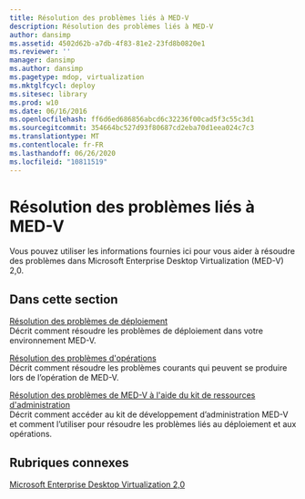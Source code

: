 ```yaml
---
title: Résolution des problèmes liés à MED-V
description: Résolution des problèmes liés à MED-V
author: dansimp
ms.assetid: 4502d62b-a7db-4f83-81e2-23fd8b0820e1
ms.reviewer: ''
manager: dansimp
ms.author: dansimp
ms.pagetype: mdop, virtualization
ms.mktglfcycl: deploy
ms.sitesec: library
ms.prod: w10
ms.date: 06/16/2016
ms.openlocfilehash: ff6d6ed686856abcd6c32236f00cad5f3c55c3d1
ms.sourcegitcommit: 354664bc527d93f80687cd2eba70d1eea024c7c3
ms.translationtype: MT
ms.contentlocale: fr-FR
ms.lasthandoff: 06/26/2020
ms.locfileid: "10811519"
---
```

# Résolution des problèmes liés à MED-V


Vous pouvez utiliser les informations fournies ici pour vous aider à résoudre des problèmes dans Microsoft Enterprise Desktop Virtualization (MED-V) 2,0.

## Dans cette section


<a href="" id="deployment-troubleshooting"></a>[Résolution des problèmes de déploiement](deployment-troubleshooting.md)  
Décrit comment résoudre les problèmes de déploiement dans votre environnement MED-V.

<a href="" id="operations-troubleshooting"></a>[Résolution des problèmes d'opérations](operations-troubleshooting-medv2.md)  
Décrit comment résoudre les problèmes courants qui peuvent se produire lors de l’opération de MED-V.

<a href="" id="troubleshooting-med-v-by-using-the-administration-toolkit"></a>[Résolution des problèmes de MED-V à l'aide du kit de ressources d'administration](troubleshooting-med-v-by-using-the-administration-toolkit.md)  
Décrit comment accéder au kit de développement d’administration MED-V et comment l’utiliser pour résoudre les problèmes liés au déploiement et aux opérations.

## Rubriques connexes


[Microsoft Enterprise Desktop Virtualization 2,0](index.md)

 

 





